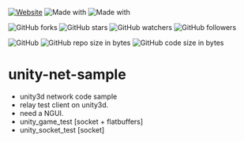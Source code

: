 [![Website](https://img.shields.io/website-up-down-green-red/http/shields.io.svg?label=elky-essay)](https://elky84.github.io)
![Made with](https://img.shields.io/badge/made%20with-C%23-red.svg)
![Made with](https://img.shields.io/badge/made%20with-Unity-orange.svg)

![GitHub forks](https://img.shields.io/github/forks/elky84/unity-net-sample.svg?style=social&label=Fork)
![GitHub stars](https://img.shields.io/github/stars/elky84/unity-net-sample.svg?style=social&label=Stars)
![GitHub watchers](https://img.shields.io/github/watchers/elky84/unity-net-sample.svg?style=social&label=Watch)
![GitHub followers](https://img.shields.io/github/followers/elky84.svg?style=social&label=Follow)

![GitHub](https://img.shields.io/github/license/mashape/apistatus.svg)
![GitHub repo size in bytes](https://img.shields.io/github/repo-size/elky84/unity-net-sample.svg)
![GitHub code size in bytes](https://img.shields.io/github/languages/code-size/elky84/unity-net-sample.svg)

# unity-net-sample
* unity3d network code sample
* relay test client on unity3d.
* need a NGUI.
* unity_game_test [socket + flatbuffers]
* unity_socket_test [socket]
